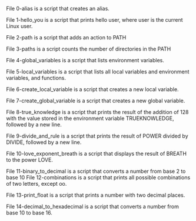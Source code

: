 File 0-alias is a script that creates an alias.

File 1-hello_you is a script that prints hello user, where user is the current Linux user.

File 2-path is a script that adds an action to PATH

File 3-paths is a script counts the number of directories in the PATH

File 4-global_variables is a script that lists environment variables.

File 5-local_variables is a script that lists all local variables and environment variables, and functions.

File 6-create_local_variable is a script that creates a new local variable.

File 7-create_global_variable is a script that creates a new global variable.

File 8-true_knowledge is  a script that prints the result of the addition of 128 with the value stored in the environment variable TRUEKNOWLEDGE, followed by a new line.

File 9-divide_and_rule is a script that prints the result of POWER divided by DIVIDE, followed by a new line.

File 10-love_exponent_breath is a script that displays the result of BREATH to the power LOVE.

File 11-binary_to_decimal is a script that converts a number from base 2 to base 10
File 12-combinations is a script that prints all possible combinations of two letters, except oo.

File 13-print_float is a script that prints a number with two decimal places.

File 14-decimal_to_hexadecimal is a script that converts a number from base 10 to base 16.
